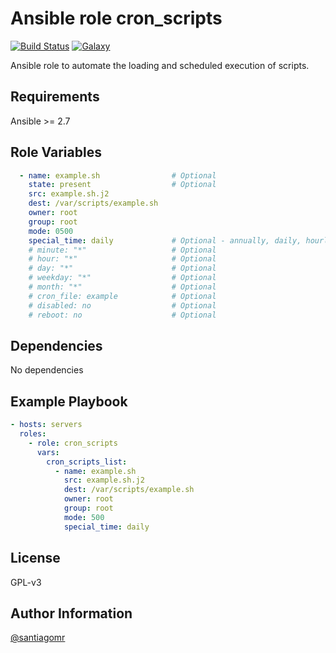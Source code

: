 Ansible role cron_scripts 
=========

[![Build Status](https://travis-ci.org/santiagomr/ansible-role-cron-scripts.svg?branch=master)](https://travis-ci.org/santiagomr/ansible-role-cron-scripts)
[![Galaxy](https://img.shields.io/badge/galaxy-santiagomr.cron_scripts-blue.svg)](https://galaxy.ansible.com/santiagomr/cron_scripts)

Ansible role to automate the loading and scheduled execution of scripts.


Requirements
------------

Ansible >= 2.7

Role Variables
--------------

```yaml
  - name: example.sh                # Optional
    state: present                  # Optional
    src: example.sh.j2
    dest: /var/scripts/example.sh
    owner: root
    group: root
    mode: 0500
    special_time: daily             # Optional - annually, daily, hourly, monthly, reboot, weekly, yearly
    # minute: "*"                   # Optional
    # hour: "*"                     # Optional
    # day: "*"                      # Optional
    # weekday: "*"                  # Optional
    # month: "*"                    # Optional
    # cron_file: example            # Optional
    # disabled: no                  # Optional
    # reboot: no                    # Optional
```

Dependencies
------------

No dependencies

Example Playbook
----------------

```yaml
- hosts: servers
  roles:
    - role: cron_scripts
      vars:
        cron_scripts_list:
          - name: example.sh
            src: example.sh.j2
            dest: /var/scripts/example.sh
            owner: root
            group: root
            mode: 500
            special_time: daily
```

License
-------

GPL-v3

Author Information
------------------

[@santiagomr](https://github.com/santiagomr)
